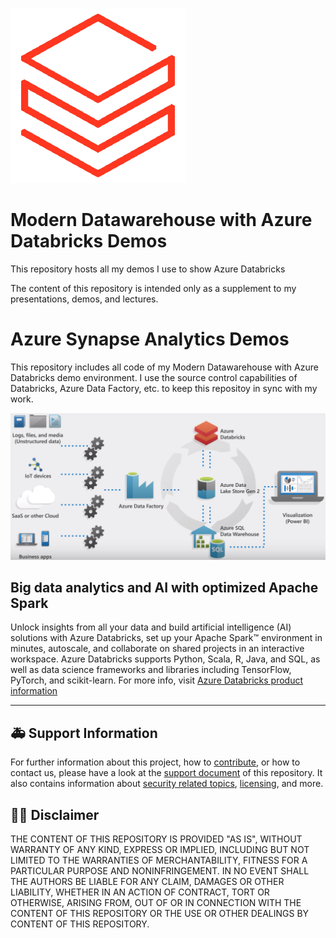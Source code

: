 ![Azure Databricks Logo](.media/databricks-logo.png)

# Modern Datawarehouse with Azure Databricks Demos

This repository hosts all my demos I use to show Azure Databricks

The content of this repository is intended only as a supplement to my presentations, demos, and lectures.

#  Azure Synapse Analytics Demos
This repository includes all code of my Modern Datawarehouse with Azure Databricks demo environment. I use the source control capabilities of Databricks, Azure Data Factory, etc. to keep this repositoy in sync with my work.

![Modern Datawarehouse Architecture](.media/mdwh-architecture.png)

## Big data analytics and AI with optimized Apache Spark
Unlock insights from all your data and build artificial intelligence (AI) solutions with Azure Databricks, set up your Apache Spark™ environment in minutes, autoscale, and collaborate on shared projects in an interactive workspace. Azure Databricks supports Python, Scala, R, Java, and SQL, as well as data science frameworks and libraries including TensorFlow, PyTorch, and scikit-learn.
For more info, visit [Azure Databricks product information](https://azure.microsoft.com/en-us/services/databricks/)

---

## :ambulance: Support Information

For further information about this project, how to [contribute](CONTRIBUTING.md), or how to contact us, please have a look at the [support document](SUPPORT.md) of this repository. It also contains information about [security related topics](SECURITY.md), [licensing](LICENSE.md), and more.  

## :man_judge: Disclaimer

THE CONTENT OF THIS REPOSITORY IS PROVIDED "AS IS", WITHOUT WARRANTY OF ANY KIND, EXPRESS OR IMPLIED, INCLUDING BUT NOT LIMITED TO THE WARRANTIES OF MERCHANTABILITY, FITNESS FOR A PARTICULAR PURPOSE AND NONINFRINGEMENT. IN NO EVENT SHALL THE AUTHORS BE LIABLE FOR ANY CLAIM, DAMAGES OR OTHER LIABILITY, WHETHER IN AN ACTION OF CONTRACT, TORT OR OTHERWISE, ARISING FROM, OUT OF OR IN CONNECTION WITH THE CONTENT OF THIS REPOSITORY OR THE USE OR OTHER DEALINGS BY CONTENT OF THIS REPOSITORY.